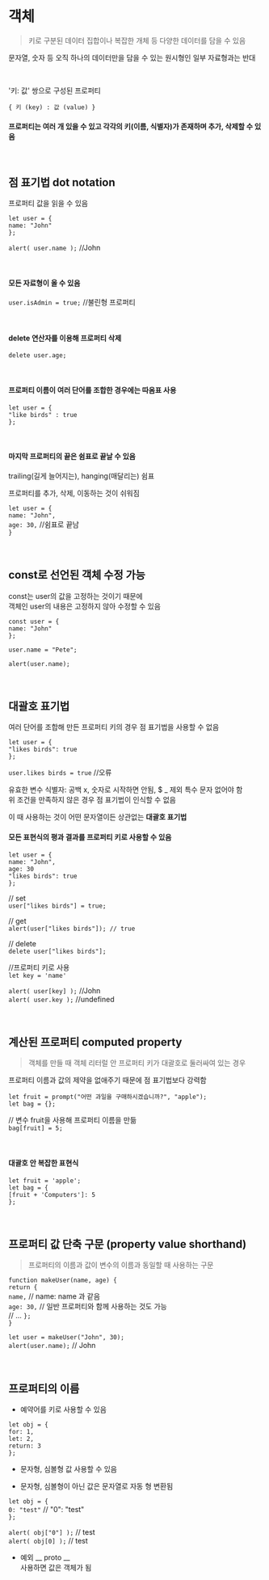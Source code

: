 객체
==
> 키로 구분된 데이터 집합이나 복잡한 개체 등 다양한 데이터를 담을 수 있음

문자열, 숫자 등 오직 하나의 데이터만을 담을 수 있는 원시형인 일부 자료형과는 반대

<br>

'키: 값' 쌍으로 구성된 프로퍼티

    { 키 (key) : 값 (value) }

#### 프로퍼티는 여러 개 있을 수 있고 각각의 키(이름, 식별자)가 존재하며 추가, 삭제할 수 있음

<br>

## 점 표기법 dot notation  
프로퍼티 값을 읽을 수 있음

`let user = {`     
  `name: "John"`  
`};`

`alert( user.name );` //John

<br>

#### 모든 자료형이 올 수 있음

`user.isAdmin = true;` //불린형 프로퍼티

<br>

#### delete 연산자를 이용해 프로퍼티 삭제

`delete user.age;`

<br>

#### 프로퍼티 이름이 여러 단어를 조합한 경우에는 따옴표 사용

`let user = {`  
`"like birds" : true `  
`};`

<br>

#### 마지막 프로퍼티의 끝은 쉼표로 끝날 수 있음
trailing(길게 늘어지는), hanging(매달리는) 쉼표

프로퍼티를 추가, 삭제, 이동하는 것이 쉬워짐

`let user = {`  
  `name: "John",`  
  `age: 30,` //쉼표로 끝남  
`}`

<br>

## const로 선언된 객체 수정 가능

const는 user의 값을 고정하는 것이기 때문에  
객체인 user의 내용은 고정하지 않아 수정할 수 있음

`const user = {`  
  `name: "John"`  
`};`

`user.name = "Pete";`  

`alert(user.name);` 

<br>

## 대괄호 표기법

여러 단어를 조합해 만든 프로퍼티 키의 경우 점 표기법을 사용할 수 없음

`let user = {`  
  `"likes birds": true`  
`};`

`user.likes birds = true` //오류

유효한 변수 식별자: 공백 x, 숫자로 시작하면 안됨, $ _ 제외 특수 문자 없어야 함  
위 조건을 만족하지 않은 경우 점 표기법이 인식할 수 없음

이 때 사용하는 것이 어떤 문자열이든 상관없는 **대괄호 표기법**

#### 모든 표현식의 평과 결과를 프로퍼티 키로 사용할 수 있음

`let user = {`  
  `name: "John",`  
  `age: 30`  
  `"likes birds": true`   
`};`

// set  
`user["likes birds"] = true;`

// get  
`alert(user["likes birds"]); // true`

// delete  
`delete user["likes birds"];`

//프로퍼티 키로 사용  
`let key = 'name'`

`alert( user[key] );` //John  
`alert( user.key );` //undefined

<br>

## 계산된 프로퍼티 computed property
> 객체를 만들 때 객체 리터럴 안 프로퍼티 키가 대괄호로 둘러싸여 있는 경우

프로퍼티 이름과 값의 제약을 없애주기 때문에 점 표기법보다 강력함

`let fruit = prompt("어떤 과일을 구매하시겠습니까?", "apple");`  
`let bag = {};`

// 변수 fruit을 사용해 프로퍼티 이름을 만듦  
`bag[fruit] = 5;`

<br>

#### 대괄호 안 복잡한 표현식

`let fruit = 'apple';`  
`let bag = {`  
  `[fruit + 'Computers']: 5`  
`};`

<br>

## 프로퍼티 값 단축 구문 (property value shorthand)
> 프로퍼티의 이름과 값이 변수의 이름과 동일할 때 사용하는 구문

`function makeUser(name, age) {`  
  `return {`  
    `name,` // name: name 과 같음  
    `age: 30,`  // 일반 프로퍼티와 함께 사용하는 것도 가능  
    // ...
  `};`  
`}`  

`let user = makeUser("John", 30);`  
`alert(user.name);` // John

<br>

## 프로퍼티의 이름
 * 예약어를 키로 사용할 수 있음  

 `let obj = {`  
  `for: 1,`  
  `let: 2,`  
  `return: 3`  
`};`

* 문자형, 심볼형 값 사용할 수 있음

* 문자형, 심볼형이 아닌 값은 문자열로 자동 형 변환됨

`let obj = {`  
  `0: "test"` // "0": "test"  
`};`

`alert( obj["0"] );` // test  
`alert( obj[0] );` // test

* 예외 __ proto __  
사용하면 값은 객체가 됨
